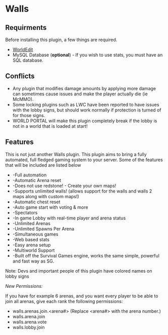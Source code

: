 Walls
=================================

Requirments
-----------
Before installing this plugin, a few things are required.
 - [WorldEdit](http://dev.bukkit.org/server-mods/worldedit/)
 - MySQL Database (**optional**) - If you wish to use stats, you must have an SQL database.

Conflicts
---------
 - Any plugin that modifies damage amounts by applying more damage can sometimes cause issues and make the player actually die (ie McMMO).
 - Some locking plugins such as LWC have been reported to have issues with the lobby signs, but should work normally if protection is turned of for those signs.
 - WORLD PORTAL will make this plugin completely break if the lobby is not in a world that is loaded at start!  

Features
--------
This is not just another Walls plugin. This plugin aims to bring a fully automated, full fledged gaming system to your server. Some of the features that will be included are listed below

* -Full automation
* -Automatic Arena reset
* -Does not use redstone! - Create your own maps!
* -Supports unlimited walls! (allows support for the walls and walls 2 maps along with custom maps!)
* -Automatic chest reset
* -Auto game start with voting & more
* -Spectators
* -In game Lobby with real-time player and arena status
* -Unlimited Arenas
* -Unlimited Spawns Per Arena
* -Simultaneous games
* -Web based stats
* -Easy arena setup
* -Multiworld Support
* -Built off the Survival Games engine, works the same simple, powerful and fast way as SG.

Note: Devs and important people of this plugin have colored names on lobby signs

*New Permissions:*

If you have for example 6 arenas, and you want every player to be able to join all arenas, give each rank the following permissions:

 - walls.arenas.join.<arena#> (Replace <arena#> with the arena number.)
 - walls.arena.join
 - walls.arena.vote
 - walls.lobby.join
